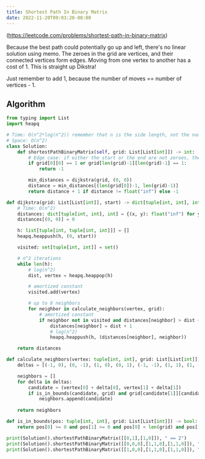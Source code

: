 ```yaml
---
title: Shortest Path In Binary Matrix
date: 2022-11-20T09:03:20-08:00
---
```


(https://leetcode.com/problems/shortest-path-in-binary-matrix)

Because the best path could potentially go up and left, there's no linear solution using memo.
The zeroes in the grid are vertices, and their connected vertices form edges. Moving from one
vertex to another has a cost of 1. This is straight up Dikstra!

Just remember to add 1, because the number of moves == number of vertices - 1.


## Algorithm

```python
from typing import List
import heapq

# Time: O(n^2*log(n^2)) remember that n is the side length, not the number of cells.
# Space: O(n^2)
class Solution:
    def shortestPathBinaryMatrix(self, grid: List[List[int]]) -> int:
        # Edge case: if either the start or the end are not zeroes, there's no clear path
        if grid[0][0] == 1 or grid[len(grid)-1][len(grid)-1] == 1:
            return -1

        min_distances = dijkstra(grid, (0, 0))
        distance = min_distances[(len(grid[0])-1, len(grid)-1)]
        return distance + 1 if distance != float("inf") else -1

def dijkstra(grid: List[List[int]], start) -> dict[tuple[int, int], int]:
    # Time: O(n^2)
    distances: dict[tuple[int, int], int] = {(x, y): float("inf") for y in range(len(grid)) for x in range(len(grid))}
    distances[(0, 0)] = 0

    h: list[tuple[int, tuple[int, int]]] = []
    heapq.heappush(h, (0, start))

    visited: set[tuple[int, int]] = set()

    # n^2 iterations
    while len(h):
        # log(n^2)
        dist, vertex = heapq.heappop(h)

        # amortized constant
        visited.add(vertex)

        # up to 8 neighbors
        for neighbor in calculate_neighbors(vertex, grid):
            # amortized constant
            if neighbor not in visited and distances[neighbor] > dist + 1:
                distances[neighbor] = dist + 1
                # log(n^2)
                heapq.heappush(h, (distances[neighbor], neighbor))

    return distances

def calculate_neighbors(vertex: tuple[int, int], grid: List[List[int]]) -> tuple[int, int]:
    deltas = [(-1, 0), (0, -1), (1, 0), (0, 1), (-1, -1), (1, 1), (1, -1), (-1, 1)]

    neighbors = []
    for delta in deltas:
        candidate = (vertex[0] + delta[0], vertex[1] + delta[1])
        if is_in_bounds(candidate, grid) and grid[candidate[1]][candidate[0]] == 0:
            neighbors.append(candidate)
    
    return neighbors

def is_in_bounds(pos: tuple[int, int], grid: List[List[int]]) -> bool:
    return pos[0] >= 0 and pos[1] >= 0 and pos[0] < len(grid) and pos[1] < len(grid)

print(Solution().shortestPathBinaryMatrix([[0,1],[1,0]]), " == 2")
print(Solution().shortestPathBinaryMatrix([[0,0,0],[1,1,0],[1,1,0]]), " == 4")
print(Solution().shortestPathBinaryMatrix([[1,0,0],[1,1,0],[1,1,0]]), " == -1")

```


